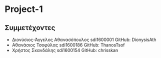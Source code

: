 # Project-1

## Συμμετέχοντες

* Διονύσιος-Άγγελος Αθανασόπουλος sdi1600001 GitHub: DionysisAth 
* Αθανάσιος Τσοφύλας sdi1600186 GitHub: ThanosTsof 
* Χρήστος Σκανδάλης sdi1600154 GitHub: chrisskan 
